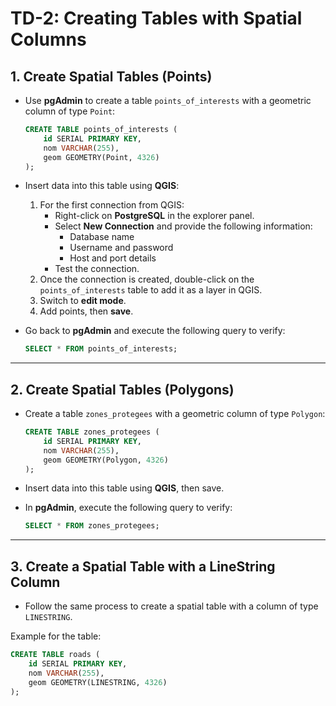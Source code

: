 # TD-2: Creating Tables with Spatial Columns

## 1. Create Spatial Tables (Points)

- Use **pgAdmin** to create a table `points_of_interests` with a geometric column of type `Point`:
  ```sql
  CREATE TABLE points_of_interests (
      id SERIAL PRIMARY KEY,
      nom VARCHAR(255),
      geom GEOMETRY(Point, 4326)
  );
  ```

- Insert data into this table using **QGIS**:
  1. For the first connection from QGIS:
     - Right-click on **PostgreSQL** in the explorer panel.
     - Select **New Connection** and provide the following information:
       - Database name
       - Username and password
       - Host and port details
     - Test the connection.
  2. Once the connection is created, double-click on the `points_of_interests` table to add it as a layer in QGIS.
  3. Switch to **edit mode**.
  4. Add points, then **save**.

- Go back to **pgAdmin** and execute the following query to verify:
  ```sql
  SELECT * FROM points_of_interests;
  ```

---

## 2. Create Spatial Tables (Polygons)

- Create a table `zones_protegees` with a geometric column of type `Polygon`:
  ```sql
  CREATE TABLE zones_protegees (
      id SERIAL PRIMARY KEY,
      nom VARCHAR(255),
      geom GEOMETRY(Polygon, 4326)
  );
  ```

- Insert data into this table using **QGIS**, then save.

- In **pgAdmin**, execute the following query to verify:
  ```sql
  SELECT * FROM zones_protegees;
  ```

---

## 3. Create a Spatial Table with a LineString Column

- Follow the same process to create a spatial table with a column of type `LINESTRING`.

Example for the table:
```sql
CREATE TABLE roads (
    id SERIAL PRIMARY KEY,
    nom VARCHAR(255),
    geom GEOMETRY(LINESTRING, 4326)
);
```
